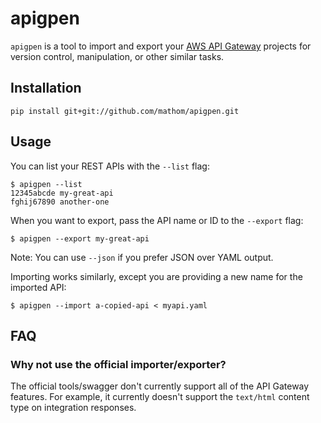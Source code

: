 # apigpen

`apigpen` is a tool to import and export your [AWS API Gateway](https://aws.amazon.com/api-gateway) projects
for version control, manipulation, or other similar tasks.

## Installation

`pip install git+git://github.com/mathom/apigpen.git`

## Usage

You can list your REST APIs with the `--list` flag:
```
$ apigpen --list
12345abcde my-great-api
fghij67890 another-one
```

When you want to export, pass the API name or ID to the `--export` flag:
```
$ apigpen --export my-great-api
```

Note: You can use `--json` if you prefer JSON over YAML output.

Importing works similarly, except you are providing a new name for the imported API:
```
$ apigpen --import a-copied-api < myapi.yaml
```

## FAQ

### Why not use the official importer/exporter?

The official tools/swagger don't currently support all of the API Gateway features.
For example, it currently doesn't support the `text/html` content type on integration responses.
